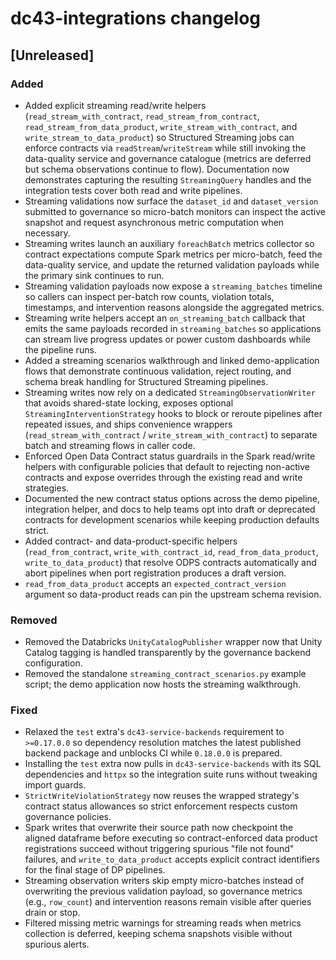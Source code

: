 # dc43-integrations changelog

## [Unreleased]
### Added
- Added explicit streaming read/write helpers (``read_stream_with_contract``,
  ``read_stream_from_contract``, ``read_stream_from_data_product``,
  ``write_stream_with_contract``, and ``write_stream_to_data_product``) so
  Structured Streaming jobs can enforce contracts via
  ``readStream``/``writeStream`` while still invoking the data-quality service
  and governance catalogue (metrics are deferred but schema observations
  continue to flow). Documentation now demonstrates capturing the resulting
  ``StreamingQuery`` handles and the integration tests cover both read and
  write pipelines.
- Streaming validations now surface the ``dataset_id`` and ``dataset_version``
  submitted to governance so micro-batch monitors can inspect the active
  snapshot and request asynchronous metric computation when necessary.
- Streaming writes launch an auxiliary ``foreachBatch`` metrics collector so
  contract expectations compute Spark metrics per micro-batch, feed the
  data-quality service, and update the returned validation payloads while the
  primary sink continues to run.
- Streaming validation payloads now expose a ``streaming_batches`` timeline so
  callers can inspect per-batch row counts, violation totals, timestamps, and
  intervention reasons alongside the aggregated metrics.
- Streaming write helpers accept an ``on_streaming_batch`` callback that emits
  the same payloads recorded in ``streaming_batches`` so applications can stream
  live progress updates or power custom dashboards while the pipeline runs.
- Added a streaming scenarios walkthrough and linked demo-application flows that
  demonstrate continuous validation, reject routing, and schema break handling
  for Structured Streaming pipelines.
- Streaming writes now rely on a dedicated ``StreamingObservationWriter`` that
  avoids shared-state locking, exposes optional ``StreamingInterventionStrategy``
  hooks to block or reroute pipelines after repeated issues, and ships
  convenience wrappers (``read_stream_with_contract`` /
  ``write_stream_with_contract``) to separate batch and streaming flows in
  caller code.
- Enforced Open Data Contract status guardrails in the Spark read/write helpers with
  configurable policies that default to rejecting non-active contracts and expose
  overrides through the existing read and write strategies.
- Documented the new contract status options across the demo pipeline, integration
  helper, and docs to help teams opt into draft or deprecated contracts for
  development scenarios while keeping production defaults strict.
- Added contract- and data-product-specific helpers
  (`read_from_contract`, `write_with_contract_id`, `read_from_data_product`,
  `write_to_data_product`) that resolve ODPS contracts automatically and abort
  pipelines when port registration produces a draft version.
- `read_from_data_product` accepts an `expected_contract_version` argument so
  data-product reads can pin the upstream schema revision.

### Removed
- Removed the Databricks `UnityCatalogPublisher` wrapper now that Unity Catalog
  tagging is handled transparently by the governance backend configuration.
- Removed the standalone `streaming_contract_scenarios.py` example script; the
  demo application now hosts the streaming walkthrough.

### Fixed
- Relaxed the ``test`` extra's ``dc43-service-backends`` requirement to
  ``>=0.17.0.0`` so dependency resolution matches the latest published
  backend package and unblocks CI while ``0.18.0.0`` is prepared.
- Installing the ``test`` extra now pulls in ``dc43-service-backends`` with its
  SQL dependencies and ``httpx`` so the integration suite runs without tweaking
  import guards.
- `StrictWriteViolationStrategy` now reuses the wrapped strategy's contract status
  allowances so strict enforcement respects custom governance policies.
- Spark writes that overwrite their source path now checkpoint the aligned dataframe
  before executing so contract-enforced data product registrations succeed without
  triggering spurious "file not found" failures, and `write_to_data_product`
  accepts explicit contract identifiers for the final stage of DP pipelines.
- Streaming observation writers skip empty micro-batches instead of overwriting
  the previous validation payload, so governance metrics (e.g., `row_count`) and
  intervention reasons remain visible after queries drain or stop.
- Filtered missing metric warnings for streaming reads when metrics collection
  is deferred, keeping schema snapshots visible without spurious alerts.

